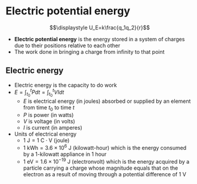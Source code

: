 # Electric potential energy

$$\displaystyle U_E=k\frac{q_1q_2}{r}$$

- **Electric potential energy** is the energy stored in a system of charges due to their positions relative to each other
- The work done in bringing a charge from infinity to that point

## Electric energy

- Electric energy is the capacity to do work
- $\displaystyle E=\int _{t_0} ^t Pdt=\int _{t_0} ^t VI dt$
    - $E$ is electrical energy (in joules) absorbed or supplied by an element from time $t_0$ to time $t$
    - $P$ is power (in watts)
    - $V$ is voltage (in volts)
    - $I$ is current (in amperes)
- Units of electrical energy
	- $\mathsf{1\ J = 1\ C\cdot V}$ (joule)
	- $\mathsf{1\ kWh = 3.6\times 10^6\ J}$ (kilowatt-hour) which is the energy consumed by a 1-kilowatt appliance in 1 hour
	- $\mathsf{1\ eV = 1.6\times 10^{-19}\ J}$ (electronvolt) which is the energy acquired by a particle carrying a charge whose magnitude equals that on the electron as a result of moving through a potential difference of $1\ \mathsf{V}$